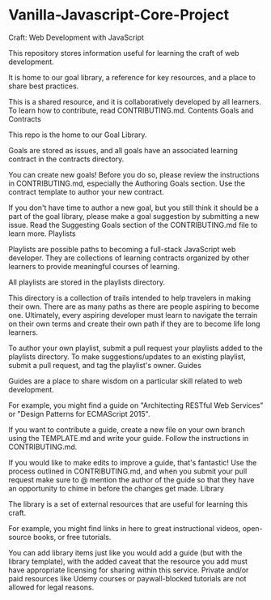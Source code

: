 # Vanilla-Javascript-Core-Project

Craft: Web Development with JavaScript

This repository stores information useful for learning the craft of web development.

It is home to our goal library, a reference for key resources, and a place to share best practices.

This is a shared resource, and it is collaboratively developed by all learners. To learn how to contribute, read CONTRIBUTING.md.
Contents
Goals and Contracts

This repo is the home to our Goal Library.

Goals are stored as issues, and all goals have an associated learning contract in the contracts directory.

You can create new goals! Before you do so, please review the instructions in CONTRIBUTING.md, especially the Authoring Goals section. Use the contract template to author your new contract.

If you don't have time to author a new goal, but you still think it should be a part of the goal library, please make a goal suggestion by submitting a new issue. Read the Suggesting Goals section of the CONTRIBUTING.md file to learn more.
Playlists

Playlists are possible paths to becoming a full-stack JavaScript web developer. They are collections of learning contracts organized by other learners to provide meaningful courses of learning.

All playlists are stored in the playlists directory.

This directory is a collection of trails intended to help travelers in making their own. There are as many paths as there are people aspiring to become one. Ultimately, every aspiring developer must learn to navigate the terrain on their own terms and create their own path if they are to become life long learners.

To author your own playlist, submit a pull request your playlists added to the playlists directory. To make suggestions/updates to an existing playlist, submit a pull request, and tag the playlist's owner.
Guides

Guides are a place to share wisdom on a particular skill related to web development.

For example, you might find a guide on "Architecting RESTful Web Services" or "Design Patterns for ECMAScript 2015".

If you want to contribute a guide, create a new file on your own branch using the TEMPLATE.md and write your guide. Follow the instructions in CONTRIBUTING.md.

If you would like to make edits to improve a guide, that's fantastic! Use the process outlined in CONTRIBUTING.md, and when you submit your pull request make sure to @ mention the author of the guide so that they have an opportunity to chime in before the changes get made.
Library

The library is a set of external resources that are useful for learning this craft.

For example, you might find links in here to great instructional videos, open-source books, or free tutorials.

You can add library items just like you would add a guide (but with the library template), with the added caveat that the resource you add must have appropriate licensing for sharing within this service. Private and/or paid resources like Udemy courses or paywall-blocked tutorials are not allowed for legal reasons.
